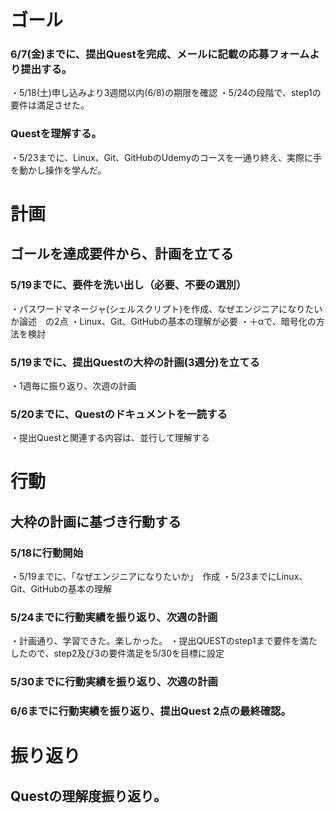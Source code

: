 # ゴール
### 6/7(金)までに、提出Questを完成、メールに記載の応募フォームより提出する。
・5/18(土)申し込みより3週間以内(6/8)の期限を確認
・5/24の段階で、step1の要件は満足させた。
### Questを理解する。
・5/23までに、Linux、Git、GitHubのUdemyのコースを一通り終え、実際に手を動かし操作を学んだ。

# 計画
## ゴールを達成要件から、計画を立てる
### 5/19までに、要件を洗い出し（必要、不要の選別）
・パスワードマネージャ(シェルスクリプト)を作成、なぜエンジニアになりたいか論述　の2点
・Linux、Git、GitHubの基本の理解が必要
・＋αで、暗号化の方法を検討
### 5/19までに、提出Questの大枠の計画(3週分)を立てる
・1週毎に振り返り、次週の計画
### 5/20までに、Questのドキュメントを一読する
・提出Questと関連する内容は、並行して理解する


# 行動
## 大枠の計画に基づき行動する
### 5/18に行動開始
・5/19までに、「なぜエンジニアになりたいか」　作成
・5/23までにLinux、Git、GitHubの基本の理解
### 5/24までに行動実績を振り返り、次週の計画
・計画通り、学習できた。楽しかった。
・提出QUESTのstep1まで要件を満たしたので、step2及び3の要件満足を5/30を目標に設定
### 5/30までに行動実績を振り返り、次週の計画
### 6/6までに行動実績を振り返り、提出Quest 2点の最終確認。


# 振り返り
## Questの理解度振り返り。
